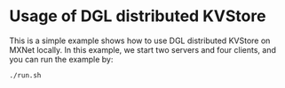 # Usage of DGL distributed KVStore

This is a simple example shows how to use DGL distributed KVStore on MXNet locally. 
In this example, we start two servers and four clients, and you can run the example by:

```
./run.sh
```